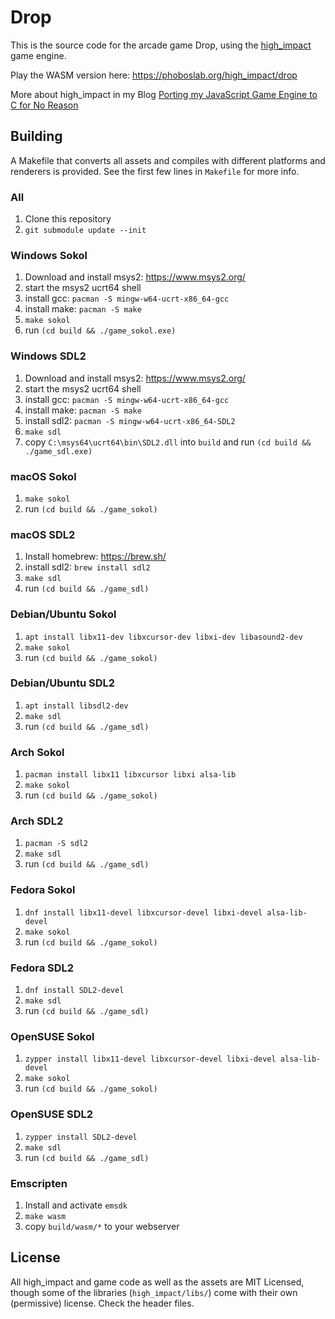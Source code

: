 # Drop

This is the source code for the arcade game Drop, using the [high_impact](https://github.com/phoboslab/high_impact) game engine.

Play the WASM version here: https://phoboslab.org/high_impact/drop

More about high_impact in my Blog [Porting my JavaScript Game Engine to C for No Reason](https://phoboslab.org/log/2024/08/high_impact)

## Building

A Makefile that converts all assets and compiles with different platforms and
renderers is provided. See the first few lines in `Makefile` for more info.

### All
1. Clone this repository
2. `git submodule update --init`

### Windows Sokol
1. Download and install msys2: https://www.msys2.org/
2. start the msys2 ucrt64 shell
3. install gcc: `pacman -S mingw-w64-ucrt-x86_64-gcc`
5. install make: `pacman -S make`
6. `make sokol`
7. run `(cd build && ./game_sokol.exe)`

### Windows SDL2
1. Download and install msys2: https://www.msys2.org/
2. start the msys2 ucrt64 shell
3. install gcc: `pacman -S mingw-w64-ucrt-x86_64-gcc`
5. install make: `pacman -S make`
6. install sdl2: `pacman -S mingw-w64-ucrt-x86_64-SDL2`
7. `make sdl`
8. copy `C:\msys64\ucrt64\bin\SDL2.dll` into `build` and run `(cd build && ./game_sdl.exe)`

### macOS Sokol
1. `make sokol`
2. run `(cd build && ./game_sokol)`

### macOS SDL2
1. Install homebrew: https://brew.sh/
2. install sdl2: `brew install sdl2`
3. `make sdl`
4. run `(cd build && ./game_sdl)`

### Debian/Ubuntu Sokol
1. `apt install libx11-dev libxcursor-dev libxi-dev libasound2-dev`
2. `make sokol`
3. run `(cd build && ./game_sokol)`

### Debian/Ubuntu SDL2
1. `apt install libsdl2-dev`
2. `make sdl`
3. run `(cd build && ./game_sdl)`

### Arch Sokol
1. `pacman install libx11 libxcursor libxi alsa-lib`
2. `make sokol`
3. run `(cd build && ./game_sokol)`

### Arch SDL2
1. `pacman -S sdl2`
2. `make sdl`
3. run `(cd build && ./game_sdl)`

### Fedora Sokol
1. `dnf install libx11-devel libxcursor-devel libxi-devel alsa-lib-devel`
2. `make sokol`
3. run `(cd build && ./game_sokol)`

### Fedora SDL2
1. `dnf install SDL2-devel`
2. `make sdl`
3. run `(cd build && ./game_sdl)`

### OpenSUSE Sokol
1. `zypper install libx11-devel libxcursor-devel libxi-devel alsa-lib-devel`
2. `make sokol`
3. run `(cd build && ./game_sokol)`

### OpenSUSE SDL2
1. `zypper install SDL2-devel`
2. `make sdl`
3. run `(cd build && ./game_sdl)`

### Emscripten
1. Install and activate `emsdk`
2. `make wasm`
3. copy `build/wasm/*` to your webserver


## License

All high_impact and game code as well as the assets are MIT Licensed, though some of the libraries (`high_impact/libs/`) come with their own (permissive) license. Check the header files.

